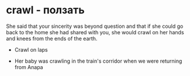# crawl - ползать


She said that your sincerity was beyond question and that if she could go back to the home she had shared with you, she would crawl on her hands and knees from the ends of the earth.


- Crawl on laps

- Her baby was crawling in the train's corridor when we were returning from Anapa